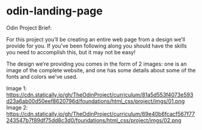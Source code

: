 # odin-landing-page

Odin Project Brief:

For this project you’ll be creating an entire web page from a design we’ll provide for you.
If you’ve been following along you should have the skills you need to accomplish this, but it may not be easy!

The design we’re providing you comes in the form of 2 images:
one is an image of the complete website, and one has some details about some of the fonts and colors we’ve used.

Image 1: https://cdn.statically.io/gh/TheOdinProject/curriculum/81a5d553f4073e593d23a6ab00d50eef8620796d/foundations/html_css/project/imgs/01.png
Image 2: https://cdn.statically.io/gh/TheOdinProject/curriculum/69e40b6fcacf567f77243547b7f89df75dd8c3d0/foundations/html_css/project/imgs/02.png


